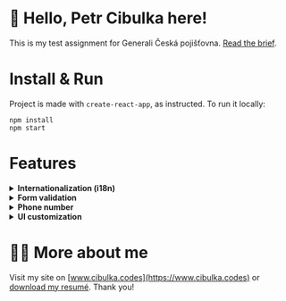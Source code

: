# 👋 Hello, Petr Cibulka here!

This is my test assignment for Generali Česká pojišťovna. [Read the brief](https://github.com/cibulka/generali-test-form/tree/main/public/generali-brief.pdf).

# Install & Run

Project is made with `create-react-app`, as instructed. To run it locally:

```
npm install
npm start
```

# Features

<details>
    <summary><b>Internationalization (i18n)</b></summary>
    <br />

Form contains language switcher, so it made sense to create localized version for each of the options. Each version is available on its respective link: `/cs`, `/en` and `/sk`. The base link is automatically redirected to the default language (which is Czech).

The routing is handled by [react-router-dom](https://reactrouter.com/en/main).

For the actual translation of the keys I use [react-i18next](https://react.i18next.com/), which is a fully type-safe solution. The dictionaries for the translations are placed in the `/i18N` folder as JSON files (which ensures the compatibility with external tools such as [Locize.com](https://locize.com)).

</details>

<details>
    <summary><b>Form validation</b></summary>
    <br />

Validation of the form is handled by the [yup](https://github.com/jquense/yup) library that offers easy extension API and powerful TypeScript support.

</details>

<details>
    <summary><b>Phone number</b></summary>
    <br />

Phone numbers are always a tricky thing to handle. 😊 Different phone-codes, different lengths, some people are used to adding non-numeric characters to them (such as pluses, brackets, etc.) and more.

This is the compromise I've chosen:

- The phone pattern is chosen by the language of the UI (both phone code and the length)
- User input is masked to conventional formatting of the phone numbers (with phone code, plus and brackets) to remove ambiguity
- Phone mask allows numeric characters only
- Phone code is appended to the final value

There are certain shortcomings with this solution:

- User can not have different phone-codes than their chosen language version; For example users with Czech UI can not have British phone-code
- User can use cell phone only (both Slovakia and UK have different lengths of landlines depending on the region)

... but I hope that for the purpose of the excercise this is enough. 😊

</details>

<details>
    <summary><b>UI customization</b></summary>
    <br />

The brief slightly adjusted the default color palette of MUI, namely:

- Color of the submit button
- Color of selected menu options

The brief does not show all the possible states of the UI, so I've decided to adjust the MUI theme as I saw fit.

</details>

# 👨‍💻 More about me

Visit my site on [www.cibulka.codes](https://www.cibulka.codes) or [download my resumé](https://www.cibulka.codes/en/cv.pdf). Thank you!
